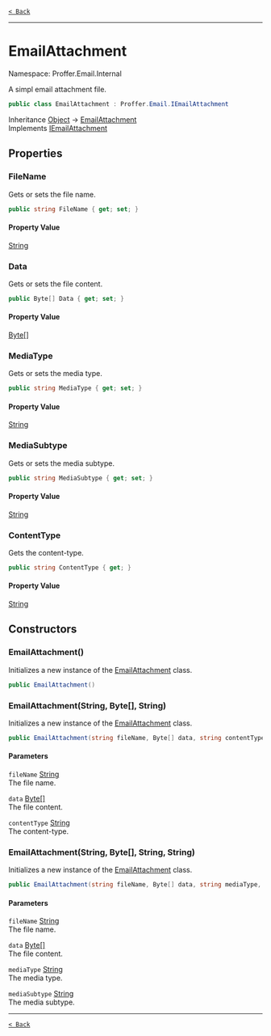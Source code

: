 [`< Back`](./)

---

# EmailAttachment

Namespace: Proffer.Email.Internal

A simpl email attachment file.

```csharp
public class EmailAttachment : Proffer.Email.IEmailAttachment
```

Inheritance [Object](https://docs.microsoft.com/en-us/dotnet/api/system.object) → [EmailAttachment](./proffer.email.internal.emailattachment)<br>
Implements [IEmailAttachment](./proffer.email.iemailattachment)

## Properties

### **FileName**

Gets or sets the file name.

```csharp
public string FileName { get; set; }
```

#### Property Value

[String](https://docs.microsoft.com/en-us/dotnet/api/system.string)<br>

### **Data**

Gets or sets the file content.

```csharp
public Byte[] Data { get; set; }
```

#### Property Value

[Byte[]](https://docs.microsoft.com/en-us/dotnet/api/system.byte)<br>

### **MediaType**

Gets or sets the media type.

```csharp
public string MediaType { get; set; }
```

#### Property Value

[String](https://docs.microsoft.com/en-us/dotnet/api/system.string)<br>

### **MediaSubtype**

Gets or sets the media subtype.

```csharp
public string MediaSubtype { get; set; }
```

#### Property Value

[String](https://docs.microsoft.com/en-us/dotnet/api/system.string)<br>

### **ContentType**

Gets the content-type.

```csharp
public string ContentType { get; }
```

#### Property Value

[String](https://docs.microsoft.com/en-us/dotnet/api/system.string)<br>

## Constructors

### **EmailAttachment()**

Initializes a new instance of the [EmailAttachment](./proffer.email.internal.emailattachment) class.

```csharp
public EmailAttachment()
```

### **EmailAttachment(String, Byte[], String)**

Initializes a new instance of the [EmailAttachment](./proffer.email.internal.emailattachment) class.

```csharp
public EmailAttachment(string fileName, Byte[] data, string contentType)
```

#### Parameters

`fileName` [String](https://docs.microsoft.com/en-us/dotnet/api/system.string)<br>
The file name.

`data` [Byte[]](https://docs.microsoft.com/en-us/dotnet/api/system.byte)<br>
The file content.

`contentType` [String](https://docs.microsoft.com/en-us/dotnet/api/system.string)<br>
The content-type.

### **EmailAttachment(String, Byte[], String, String)**

Initializes a new instance of the [EmailAttachment](./proffer.email.internal.emailattachment) class.

```csharp
public EmailAttachment(string fileName, Byte[] data, string mediaType, string mediaSubtype)
```

#### Parameters

`fileName` [String](https://docs.microsoft.com/en-us/dotnet/api/system.string)<br>
The file name.

`data` [Byte[]](https://docs.microsoft.com/en-us/dotnet/api/system.byte)<br>
The file content.

`mediaType` [String](https://docs.microsoft.com/en-us/dotnet/api/system.string)<br>
The media type.

`mediaSubtype` [String](https://docs.microsoft.com/en-us/dotnet/api/system.string)<br>
The media subtype.

---

[`< Back`](./)
